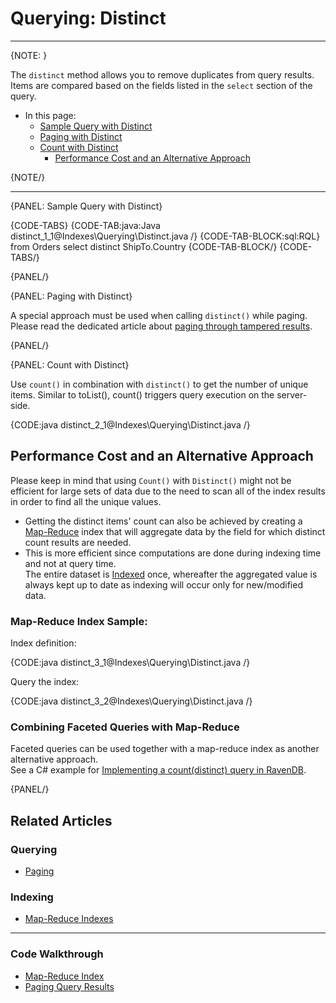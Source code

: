 # Querying: Distinct
---

{NOTE: }

The `distinct` method allows you to remove duplicates from query results.  
Items are compared based on the fields listed in the `select` section of the query. 

* In this page:
   * [Sample Query with Distinct](../../indexes/querying/distinct#sample-query-with-distinct)
   * [Paging with Distinct](../../indexes/querying/distinct#paging-with-distinct)
   * [Count with Distinct](../../indexes/querying/distinct#count-with-distinct)
      * [Performance Cost and an Alternative Approach](../../indexes/querying/distinct#performance-cost-and-an-alternative-approach)

{NOTE/}

---

{PANEL: Sample Query with Distinct}

{CODE-TABS}
{CODE-TAB:java:Java distinct_1_1@Indexes\Querying\Distinct.java /}
{CODE-TAB-BLOCK:sql:RQL}
from Orders 
select distinct ShipTo.Country 
{CODE-TAB-BLOCK/}
{CODE-TABS/}

{PANEL/} 

{PANEL:  Paging with Distinct}

A special approach must be used when calling `distinct()` while paging.  
Please read the dedicated article about [paging through tampered results](../../indexes/querying/paging#paging-through-tampered-results).  

{PANEL/}

{PANEL: Count with Distinct}

Use `count()` in combination with `distinct()` to get the number of unique items.
Similar to toList(), count() triggers query execution on the server-side.

{CODE:java distinct_2_1@Indexes\Querying\Distinct.java /}

## Performance Cost and an Alternative Approach

Please keep in mind that using `Count()` with `Distinct()` might not be efficient for large sets of data due to the need to scan all of the index results in order to find all the unique values.

* Getting the distinct items' count can also be achieved by creating a [Map-Reduce](../../indexes/map-reduce-indexes) index 
  that will aggregate data by the field for which distinct count results are needed.
* This is more efficient since computations are done during indexing time and not at query time.  
  The entire dataset is [Indexed](../../indexes/creating-and-deploying) 
  once, whereafter the aggregated value is always kept up to date as indexing will occur only for new/modified data.  

### Map-Reduce Index Sample:

Index definition:

{CODE:java distinct_3_1@Indexes\Querying\Distinct.java /}

Query the index:

{CODE:java distinct_3_2@Indexes\Querying\Distinct.java /}

### Combining Faceted Queries with Map-Reduce

Faceted queries can be used together with a map-reduce index as another alternative approach.  
See a C# example for [Implementing a count(distinct) query in RavenDB](https://ravendb.net/articles/implementing-a-countdistinct-query-in-ravendb).

{PANEL/} 


## Related Articles

### Querying

- [Paging](../../indexes/querying/paging)

### Indexing

- [Map-Reduce Indexes](../../indexes/map-reduce-indexes)

---

### Code Walkthrough

- [Map-Reduce Index](https://demo.ravendb.net/demos/csharp/static-indexes/map-reduce-index)
- [Paging Query Results](https://demo.ravendb.net/demos/csharp/queries/paging-query-results)
